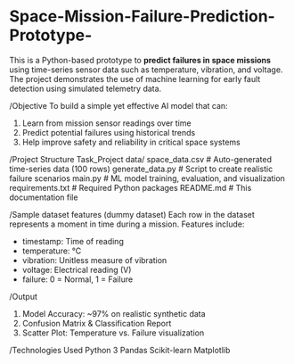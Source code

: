 # Space-Mission-Failure-Prediction-Prototype-

This is a Python-based prototype to **predict failures in space missions** using time-series sensor data such as temperature, vibration, and voltage. The project demonstrates the use of machine learning for early fault detection using simulated telemetry data.

/Objective
To build a simple yet effective AI model that can:
1) Learn from mission sensor readings over time
2) Predict potential failures using historical trends
3) Help improve safety and reliability in critical space systems

/Project Structure
Task_Project
data/
space_data.csv # Auto-generated time-series data (100 rows)
generate_data.py # Script to create realistic failure scenarios
main.py # ML model training, evaluation, and visualization
requirements.txt # Required Python packages
README.md # This documentation file

/Sample dataset features (dummy dataset)
Each row in the dataset represents a moment in time during a mission. Features include:
- timestamp: Time of reading
- temperature: °C
- vibration: Unitless measure of vibration
- voltage: Electrical reading (V)
- failure: 0 = Normal, 1 = Failure

/Output
1) Model Accuracy: ~97% on realistic synthetic data
2) Confusion Matrix & Classification Report
3) Scatter Plot: Temperature vs. Failure visualization

/Technologies Used
Python 3
Pandas
Scikit-learn
Matplotlib   
